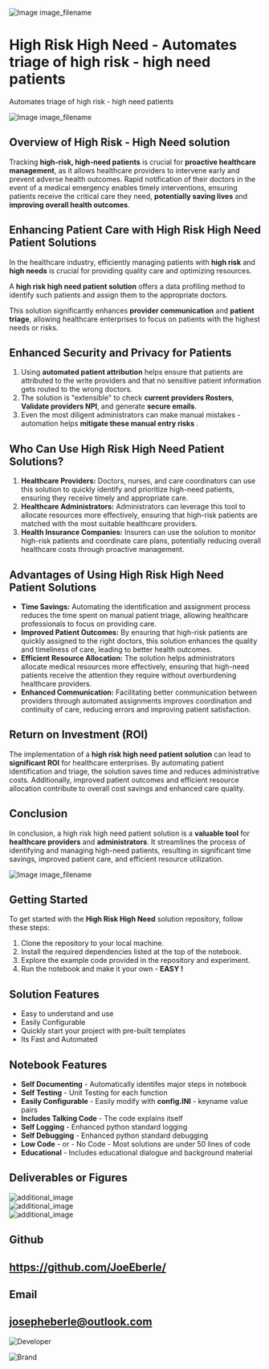
![Image image_filename](solution_sign.png)

# High Risk High Need - Automates triage of high risk - high need patients 
Automates triage of high risk - high need patients 

![Image image_filename](code.png)

## Overview of High Risk - High Need solution
Tracking **high-risk, high-need patients** is crucial for **proactive healthcare management**, as it allows healthcare providers to intervene early and prevent adverse health outcomes. Rapid notification of their doctors in the event of a medical emergency enables timely interventions, ensuring patients receive the critical care they need, **potentially saving lives** and **improving overall health outcomes**.

## Enhancing Patient Care with High Risk High Need Patient Solutions
In the healthcare industry, efficiently managing patients with **high risk** and **high needs** is crucial for providing quality care and optimizing resources.

A **high risk high need patient solution** offers a data profiling method to identify such patients and assign them to the appropriate doctors. 

This solution significantly enhances **provider communication** and **patient triage**, allowing healthcare enterprises to focus on patients with the highest needs or risks.

## Enhanced Security and Privacy for Patients
1. Using **automated patient attribution** helps ensure that patients are attributed to the write providers and that no sensitive patient information gets routed to the wrong doctors.
2. The solution is "extensible" to check **current providers Rosters**, **Validate providers NPI**, and generate **secure emails**. 
3. Even the most diligent administrators can make manual mistakes - automation helps **mitigate these manual entry risks** . 

## Who Can Use High Risk High Need Patient Solutions?
1. **Healthcare Providers:** Doctors, nurses, and care coordinators can use this solution to quickly identify and prioritize high-need patients, ensuring they receive timely and appropriate care.
2. **Healthcare Administrators:** Administrators can leverage this tool to allocate resources more effectively, ensuring that high-risk patients are matched with the most suitable healthcare providers.
3. **Health Insurance Companies:** Insurers can use the solution to monitor high-risk patients and coordinate care plans, potentially reducing overall healthcare costs through proactive management.

## Advantages of Using High Risk High Need Patient Solutions
- **Time Savings:** Automating the identification and assignment process reduces the time spent on manual patient triage, allowing healthcare professionals to focus on providing care.
- **Improved Patient Outcomes:** By ensuring that high-risk patients are quickly assigned to the right doctors, this solution enhances the quality and timeliness of care, leading to better health outcomes.
- **Efficient Resource Allocation:** The solution helps administrators allocate medical resources more effectively, ensuring that high-need patients receive the attention they require without overburdening healthcare providers.
- **Enhanced Communication:** Facilitating better communication between providers through automated assignments improves coordination and continuity of care, reducing errors and improving patient satisfaction.

## Return on Investment (ROI)
The implementation of a **high risk high need patient solution** can lead to **significant ROI** for healthcare enterprises. By automating patient identification and triage, the solution saves time and reduces administrative costs. Additionally, improved patient outcomes and efficient resource allocation contribute to overall cost savings and enhanced care quality.

## Conclusion
In conclusion, a high risk high need patient solution is a **valuable tool** for **healthcare providers** and **administrators**. It streamlines the process of identifying and managing high-need patients, resulting in significant time savings, improved patient care, and efficient resource utilization.



![Image image_filename](sample.png)

## Getting Started
To get started with the **High Risk High Need** solution repository, follow these steps:
1. Clone the repository to your local machine.
2. Install the required dependencies listed at the top of the notebook.
3. Explore the example code provided in the repository and experiment.
4. Run the notebook and make it your own - **EASY !**
    
## Solution Features
- Easy to understand and use  
- Easily Configurable 
- Quickly start your project with pre-built templates
- Its Fast and Automated

## Notebook Features
- **Self Documenting** - Automatically identifes major steps in notebook 
- **Self Testing** - Unit Testing for each function
- **Easily Configurable** - Easily modify with **config.INI** - keyname value pairs
- **Includes Talking Code** - The code explains itself 
- **Self Logging** - Enhanced python standard logging   
- **Self Debugging** - Enhanced python standard debugging
- **Low Code** - or - No Code  - Most solutions are under 50 lines of code
- **Educational** - Includes educational dialogue and background material
    
## Deliverables or Figures
 ![additional_image](high_risk_high_need.png)  <br>![additional_image](high_risk_high_need_II.png)  <br>![additional_image](pandas.png)  <br>
    

## Github    
## https://github.com/JoeEberle/ 

## Email 
## josepheberle@outlook.com 

    
![Developer](developer.png)

![Brand](brand.png)
    